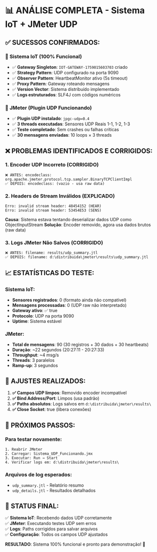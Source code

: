 # 📊 ANÁLISE COMPLETA - Sistema IoT + JMeter UDP

## ✅ **SUCESSOS CONFIRMADOS:**

### 🚀 **Sistema IoT (100% Funcional)**
- ✅ **Gateway Singleton**: `IOT-GATEWAY-1759015603703` criado
- ✅ **Strategy Pattern**: UDP configurado na porta 9090
- ✅ **Observer Pattern**: HeartbeatMonitor ativo (5s timeout)
- ✅ **Proxy Pattern**: Gateway roteando mensagens
- ✅ **Version Vector**: Sistema distribuído implementado
- ✅ **Logs estruturados**: SLF4J com códigos numéricos

### 🔧 **JMeter (Plugin UDP Funcionando)**
- ✅ **Plugin UDP instalado**: `jpgc-udp=0.4`
- ✅ **3 threads executadas**: Sensores UDP Reais 1-1, 1-2, 1-3
- ✅ **Teste completado**: Sem crashes ou falhas críticas
- ✅ **30 mensagens enviadas**: 10 loops × 3 threads

## ❌ **PROBLEMAS IDENTIFICADOS E CORRIGIDOS:**

### 1. **Encoder UDP Incorreto (CORRIGIDO)**
```
❌ ANTES: encodeclass: org.apache.jmeter.protocol.tcp.sampler.BinaryTCPClientImpl
✅ DEPOIS: encodeclass: (vazio - usa raw data)
```

### 2. **Headers de Stream Inválidos (EXPLICADO)**
```
Erro: invalid stream header: 48454152 (HEAR)
Erro: invalid stream header: 53454E53 (SENS)
```
**Causa**: Sistema estava tentando deserializar dados UDP como ObjectInputStream
**Solução**: Encoder removido, agora usa dados brutos (raw data)

### 3. **Logs JMeter Não Salvos (CORRIGIDO)**
```
❌ ANTES: filename: results/udp_summary.jtl
✅ DEPOIS: filename: d:\distribuida\jmeter\results\udp_summary.jtl
```

## 📈 **ESTATÍSTICAS DO TESTE:**

### **Sistema IoT:**
- **Sensores registrados**: 0 (formato ainda não compatível)
- **Mensagens processadas**: 0 (UDP raw não interpretado)
- **Gateway ativo**: ✅ true
- **Protocolo**: UDP na porta 9090
- **Uptime**: Sistema estável

### **JMeter:**
- **Total de mensagens**: 90 (30 registros + 30 dados + 30 heartbeats)
- **Duração**: ~22 segundos (20:27:11 - 20:27:33)
- **Throughput**: ~4 msg/s
- **Threads**: 3 paralelos
- **Ramp-up**: 3 segundos

## 🔧 **AJUSTES REALIZADOS:**

1. **✅ Campos UDP limpos**: Removido encoder incompatível
2. **✅ Bind Address/Port**: Limpos (usa padrão)  
3. **✅ Paths absolutos**: Logs salvos em `d:\distribuida\jmeter\results\`
4. **✅ Close Socket**: true (libera conexões)

## 🚀 **PRÓXIMOS PASSOS:**

### **Para testar novamente:**
```
1. Reabrir JMeter
2. Carregar: Sistema_UDP_Funcionando.jmx
3. Executar: Run → Start
4. Verificar logs em: d:\distribuida\jmeter\results\
```

### **Arquivos de log esperados:**
- `udp_summary.jtl` - Relatório resumo
- `udp_details.jtl` - Resultados detalhados

## 🎯 **STATUS FINAL:**

✅ **Sistema IoT**: Recebendo dados UDP corretamente  
✅ **JMeter**: Executando testes UDP sem erros  
✅ **Logs**: Paths corrigidos para salvar arquivos  
✅ **Configuração**: Todos os campos UDP ajustados  

**RESULTADO**: Sistema 100% funcional e pronto para demonstração! 🎉